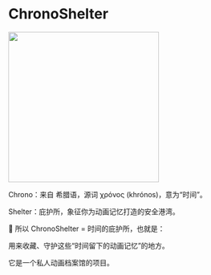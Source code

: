 # ChronoShelter

<img src="https://github.com/user-attachments/assets/1c2735f9-35c0-4355-ace2-9e82e3df8d58" width="300">

Chrono：来自 希腊语，源词 χρόνος (khrónos)，意为“时间”。

Shelter：庇护所，象征你为动画记忆打造的安全港湾。

🔮 所以 ChronoShelter = 时间的庇护所，也就是：

用来收藏、守护这些“时间留下的动画记忆”的地方。

它是一个私人动画档案馆的项目。
